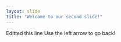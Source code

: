 ```yaml
---
layout: slide
title: "Welcome to our second slide!"
---
```

Editted this line
Use the left arrow to go back!
